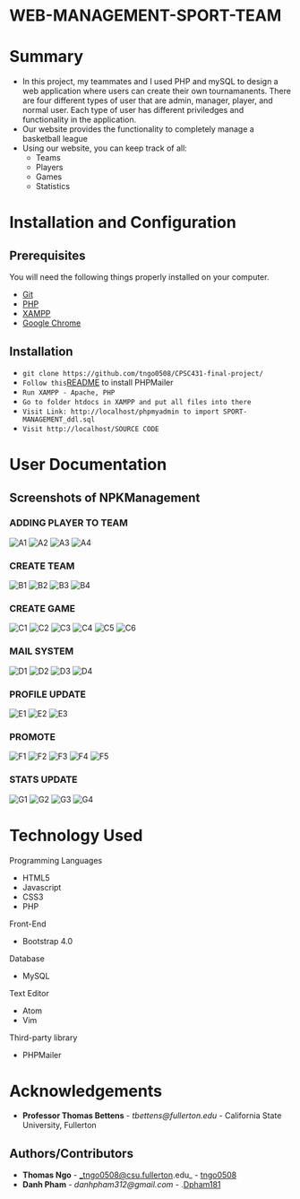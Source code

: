 # WEB-MANAGEMENT-SPORT-TEAM

# Summary
- In this project, my teammates and I used PHP and mySQL to design a web application where users can create their own tournamanents. There are four different types of user that are admin, manager, player, and normal user. Each type of user has different priviledges and functionality in the application.
- Our website provides the functionality to completely manage a basketball league
- Using our website, you can keep track of all:
  + Teams
  + Players
  + Games
  + Statistics

# Installation and Configuration
## Prerequisites

You will need the following things properly installed on your computer.
* [Git](https://git-scm.com/)
* [PHP](http://php.net/downloads.php)
* [XAMPP](https://www.apachefriends.org/download.html)
* [Google Chrome](https://www.google.com/intl/en_ca/chrome/)

## Installation
* `git clone https://github.com/tngo0508/CPSC431-final-project/`
* `Follow this`[README](https://github.com/tngo0508/CPSC431-final-project/blob/master/SOURCE%20CODE/INSTALL%20PHPMAILER/readme%20install%20email%20forgotpassword.txt) to install PHPMailer
* `Run XAMPP - Apache, PHP`
* `Go to folder htdocs in XAMPP and put all files into there`
* `Visit Link: http://localhost/phpmyadmin to import SPORT-MANAGEMENT_ddl.sql` 
* `Visit http://localhost/SOURCE CODE`


# User Documentation
## Screenshots of NPKManagement
### ADDING PLAYER TO TEAM

![A1](https://github.com/tngo0508/CPSC431-final-project/blob/master/SCREEN%20SHOT%20VIEWS/ADDING%20PLAYER%20TO%20TEAM/add%20player%20to%20the%20game%20with%20stats%20NULL.PNG?raw=true)
![A2](https://github.com/tngo0508/CPSC431-final-project/blob/master/SCREEN%20SHOT%20VIEWS/ADDING%20PLAYER%20TO%20TEAM/added%20a%20player%20name%20p10.PNG?raw=true)
![A3](https://github.com/tngo0508/CPSC431-final-project/blob/master/SCREEN%20SHOT%20VIEWS/ADDING%20PLAYER%20TO%20TEAM/game%20already%20assigned%20by%20admin%20(%20player%20listed%20on%20add%20and%20remove%20table).PNG?raw=true)
![A4](https://github.com/tngo0508/CPSC431-final-project/blob/master/SCREEN%20SHOT%20VIEWS/ADDING%20PLAYER%20TO%20TEAM/manager%20interface%20for%20adding%20player.PNG?raw=true)

### CREATE TEAM

![B1](https://github.com/tngo0508/CPSC431-final-project/blob/master/SCREEN%20SHOT%20VIEWS/CREATE%20A%20TEAM/MAKING%20A%20TEAM.PNG)
![B2](https://github.com/tngo0508/CPSC431-final-project/blob/master/SCREEN%20SHOT%20VIEWS/CREATE%20A%20TEAM/MANAGER%20AVALIABLE%20TO%20LEAD%20A%20TEAM.PNG)
![B3](https://github.com/tngo0508/CPSC431-final-project/blob/master/SCREEN%20SHOT%20VIEWS/CREATE%20A%20TEAM/PROMOTE%20TO%20BE%20MANAGER.PNG)
![B4](https://github.com/tngo0508/CPSC431-final-project/blob/master/SCREEN%20SHOT%20VIEWS/CREATE%20A%20TEAM/result%20after%20making%20a%20team.PNG)

### CREATE GAME

![C1](https://github.com/tngo0508/CPSC431-final-project/blob/master/SCREEN%20SHOT%20VIEWS/CREATE%20GAME%20FUNCTION/ASSIGNING%201%20GAME%20WITH%202%20TEAM.PNG)
![C2](https://github.com/tngo0508/CPSC431-final-project/blob/master/SCREEN%20SHOT%20VIEWS/CREATE%20GAME%20FUNCTION/CREATE%20GAME%20INTERFACE.PNG)
![C3](https://github.com/tngo0508/CPSC431-final-project/blob/master/SCREEN%20SHOT%20VIEWS/CREATE%20GAME%20FUNCTION/GAME%20NOW%20AVALIABLE.PNG)
![C4](https://github.com/tngo0508/CPSC431-final-project/blob/master/SCREEN%20SHOT%20VIEWS/CREATE%20GAME%20FUNCTION/RESULT%20AFTER%20UPDATE%20SCORE%20FOR%20GAME%20ID%206.PNG)
![C5](https://github.com/tngo0508/CPSC431-final-project/blob/master/SCREEN%20SHOT%20VIEWS/CREATE%20GAME%20FUNCTION/RESULT%20GAME%20ID%206%20WITH%20TWOS%20TEAM.PNG)
![C6](https://github.com/tngo0508/CPSC431-final-project/blob/master/SCREEN%20SHOT%20VIEWS/CREATE%20GAME%20FUNCTION/UPDATE%20SCORE%20FOR%20GAME%206%20WITH%20TEAM%20ID%201.PNG)

### MAIL SYSTEM
![D1](https://github.com/tngo0508/CPSC431-final-project/blob/master/SCREEN%20SHOT%20VIEWS/MAIL%20SYSTEM/READING%20MAIL%20BY%20IMAP/imap.PNG)
![D2](https://github.com/tngo0508/CPSC431-final-project/blob/master/SCREEN%20SHOT%20VIEWS/MAIL%20SYSTEM/READING%20MAIL%20BY%20IMAP/reading%20mail.PNG)
![D3](https://github.com/tngo0508/CPSC431-final-project/blob/master/SCREEN%20SHOT%20VIEWS/MAIL%20SYSTEM/SENT%20MAIL%20VIA%20PHPMAILER/php%20mailer.PNG)
![D4](https://github.com/tngo0508/CPSC431-final-project/blob/master/SCREEN%20SHOT%20VIEWS/MAIL%20SYSTEM/SENT%20MAIL%20VIA%20PHPMAILER/sending%20mail.PNG)

### PROFILE UPDATE
![E1](https://github.com/tngo0508/CPSC431-final-project/blob/master/SCREEN%20SHOT%20VIEWS/PROFILE%20UPDATE/empty%20profile.PNG)
![E2](https://github.com/tngo0508/CPSC431-final-project/blob/master/SCREEN%20SHOT%20VIEWS/PROFILE%20UPDATE/result%20after%20update.PNG)
![E3](https://github.com/tngo0508/CPSC431-final-project/blob/master/SCREEN%20SHOT%20VIEWS/PROFILE%20UPDATE/update%20profile.PNG)

### PROMOTE
![F1](https://github.com/tngo0508/CPSC431-final-project/blob/master/SCREEN%20SHOT%20VIEWS/PROMOTE/admin%20interface%20page.PNG)
![F2](https://github.com/tngo0508/CPSC431-final-project/blob/master/SCREEN%20SHOT%20VIEWS/PROMOTE/promote%20an%20account.PNG)
![F3](https://github.com/tngo0508/CPSC431-final-project/blob/master/SCREEN%20SHOT%20VIEWS/PROMOTE/promote%20to%20be%20player.PNG)
![F4](https://github.com/tngo0508/CPSC431-final-project/blob/master/SCREEN%20SHOT%20VIEWS/PROMOTE/result%20after%20promote.PNG)
![F5](https://github.com/tngo0508/CPSC431-final-project/blob/master/SCREEN%20SHOT%20VIEWS/PROMOTE/roles%20base.PNG)

### STATS UPDATE
![G1](https://github.com/tngo0508/CPSC431-final-project/blob/master/SCREEN%20SHOT%20VIEWS/Stats%20update/result%20after%20update.PNG)
![G2](https://github.com/tngo0508/CPSC431-final-project/blob/master/SCREEN%20SHOT%20VIEWS/Stats%20update/stats%20table.PNG)
![G3](https://github.com/tngo0508/CPSC431-final-project/blob/master/SCREEN%20SHOT%20VIEWS/Stats%20update/update%20form%20for%20stats.PNG)
![G4](https://github.com/tngo0508/CPSC431-final-project/blob/master/SCREEN%20SHOT%20VIEWS/Stats%20update/update%20stats%20for%20player.PNG)

# Technology Used

Programming Languages
+ HTML5
+ Javascript
+ CSS3
+ PHP

Front-End
+ Bootstrap 4.0

Database 
+ MySQL

Text Editor
+ Atom
+ Vim

Third-party library
+ PHPMailer

# Acknowledgements

-   **Professor Thomas Bettens** - _tbettens@fullerton.edu_ - California State University, Fullerton

## Authors/Contributors

-   **Thomas Ngo** - _tngo0508@csu.fullerton.edu_ - [tngo0508](https://github.com/tngo0508)
-   **Danh Pham** - _danhpham312@gmail.com_ - .[Dpham181](https://github.com/Dpham181)

